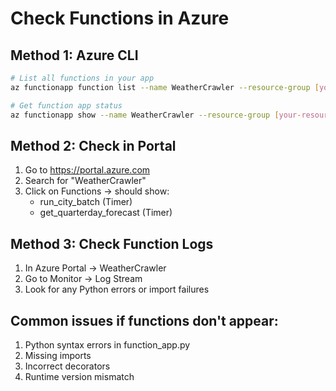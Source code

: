 # Check Functions in Azure

## Method 1: Azure CLI
```bash
# List all functions in your app
az functionapp function list --name WeatherCrawler --resource-group [your-resource-group] --output table

# Get function app status
az functionapp show --name WeatherCrawler --resource-group [your-resource-group] --query "{name:name, state:state, hostNames:hostNames}" --output table
```

## Method 2: Check in Portal
1. Go to https://portal.azure.com
2. Search for "WeatherCrawler"
3. Click on Functions → should show:
   - run_city_batch (Timer)
   - get_quarterday_forecast (Timer)

## Method 3: Check Function Logs
1. In Azure Portal → WeatherCrawler
2. Go to Monitor → Log Stream
3. Look for any Python errors or import failures

## Common issues if functions don't appear:
1. Python syntax errors in function_app.py
2. Missing imports
3. Incorrect decorators
4. Runtime version mismatch
